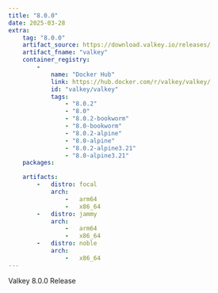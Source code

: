 ```yaml
---
title: "8.0.0"
date: 2025-03-28
extra:
    tag: "8.0.0"
    artifact_source: https://download.valkey.io/releases/
    artifact_fname: "valkey"
    container_registry:
        -
            name: "Docker Hub"
            link: https://hub.docker.com/r/valkey/valkey/
            id: "valkey/valkey"
            tags:
                - "8.0.2"
                - "8.0"
                - "8.0.2-bookworm"
                - "8.0-bookworm"
                - "8.0.2-alpine"
                - "8.0-alpine"
                - "8.0.2-alpine3.21"
                - "8.0-alpine3.21"
    packages:

    artifacts:
        -   distro: focal
            arch:
                -   arm64
                -   x86_64
        -   distro: jammy
            arch:
                -   arm64
                -   x86_64
        -   distro: noble
            arch:
                -   x86_64
---
```


Valkey 8.0.0 Release